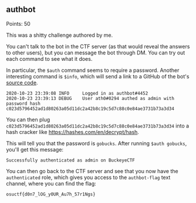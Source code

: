 ## authbot

Points: 50

This was a shitty challenge authored by me.

You can't talk to the bot in the CTF server (as that would reveal the answers
to other users), but you can message the bot through DM. You can try out each
command to see what it does.

In particular, the `$auth` command seems to require a password.  Another
interesting command is `$info`, which will send a link to a GitHub of the bot's
[source code](https://github.com/qxxxb/auth_bot).

```
2020-10-23 23:39:08 INFO     Logged in as authbot#4452
2020-10-23 23:39:13 DEBUG    User ath0#0294 authed as admin with password hash c023d5796452ad1d80263a05d11dc2a42b8c19c5d7c88c0e84ae3731b73a3d34
```

You can then plug `c023d5796452ad1d80263a05d11dc2a42b8c19c5d7c88c0e84ae3731b73a3d34` into a hash
cracker like https://hashes.com/en/decrypt/hash.

This will tell you that the password is `gobucks`. After running `$auth gobucks`,
you'll get this message:
```
Successfully authenticated as admin on BuckeyeCTF
```

You can then go back to the CTF server and see that you now have the
`authenticated` role, which gives you access to the `authbot-flag` text
channel, where you can find the flag:

```
osuctf{d0n7_lOG_y0UR_Au7h_57r1Ngs}
```
